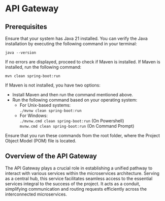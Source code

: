 # API Gateway

## Prerequisites

Ensure that your system has Java 21 installed. You can verify the Java installation by executing the following command in your terminal:

```java --version```

If no errors are displayed, proceed to check if Maven is installed. If Maven is installed, run the following command:

```mvn clean spring-boot:run```

If Maven is not installed, you have two options:

* Install Maven and then run the command mentioned above.
* Run the following command based on your operating system:
  * For Unix-based systems:</br>
        ```./mvnw clean spring-boot:run```
  * For Windows:</br>
        ```./mvnw.cmd clean spring-boot:run``` (On Powershell)</br>
        ```mvnw.cmd clean spring-boot:run``` (On Command Prompt)

Ensure that you run these commands from the root folder, where the Project Object Model (POM) file is located.

## Overview of the API Gateway

The API Gateway plays a crucial role in establishing a unified pathway to interact with various services within the microservices architecture. Serving as a central hub, this service facilitates seamless access to the essential services integral to the success of the project. It acts as a conduit, simplifying communication and routing requests efficiently across the interconnected microservices.
